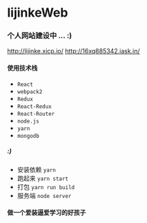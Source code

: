 # lijinkeWeb

### 个人网站建设中 ... :)
http://lijinke.xicp.io/
http://16xq885342.iask.in/
#### 使用技术栈
- `React`
- `webpack2`
- `Redux`
- `React-Redux`
- `React-Router`
- `node.js`
- `yarn`
- `mongodb`
##### :)

- 安装依赖 `yarn`
- 跑起来 `yarn start`
- 打包 `yarn run build`
- 服务端 `node server`

#### 做一个爱装逼爱学习的好孩子

